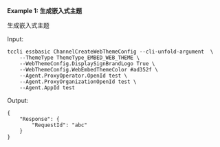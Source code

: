 **Example 1: 生成嵌入式主题**

生成嵌入式主题

Input: 

```
tccli essbasic ChannelCreateWebThemeConfig --cli-unfold-argument  \
    --ThemeType ThemeType_EMBED_WEB_THEME \
    --WebThemeConfig.DisplaySignBrandLogo True \
    --WebThemeConfig.WebEmbedThemeColor #ad352f \
    --Agent.ProxyOperator.OpenId test \
    --Agent.ProxyOrganizationOpenId test \
    --Agent.AppId test
```

Output: 
```
{
    "Response": {
        "RequestId": "abc"
    }
}
```


